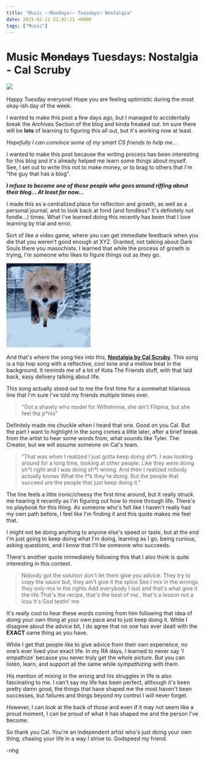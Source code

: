 ```yaml
---
title: "Music ~~Mondays~~ Tuesdays: Nostalgia"
date: 2025-02-11 22:42:21 +0000
tags: ["Music"]
---
```


# Music ~~Mondays~~ Tuesdays: Nostalgia - Cal Scruby
<img src = "https://github.com/user-attachments/assets/790da8d4-674a-4d92-8de7-213f4f682f2b" height = "300">

Happy Tuesday everyone! Hope you are feeling optimistic during the most okay-ish day of the week.

I wanted to make this post a few days ago, but I managed to accidentally break the Archives Section of the blog and kinda freaked out. Im sure there will be **lots** of learning to figuring this all out, but it's working now at least.

_Hopefully I can convince some of my smart CS friends to help me..._

I wanted to make this post because the writing process has been interesting for this blog and it's already helped me learn some things about myself. See, I set out to write this not to make money, or to brag to others that I'm "the guy that has a blog".

***I refuse to become one of those people who goes around riffing about their blog... At least for now...***

I made this as a centralized place for reflection and growth, as well as a personal journal, and to look back at fond (and fondless? it's definitely not fondle...) times. What I've learned doing this recently has been that I love learning by trial and error.

Sort of like a video game, where you can get immediate feedback when you die that you weren't good enough at XYZ. Granted, not talking about Dark Souls there you masochists. I learned that while the process of growth is trying, I'm someone who likes to figure things out as they go.


![Alt Text](/Assets/You%20Died%20Foxsouls.gif)

And that's where the song ties into this, [**Nostalgia by Cal Scruby**](https://www.youtube.com/watch?v=RXtqpKo87d0). This song is a hip hop song with a reflective, cool tone and a mellow beat in the background. It reminds me of a lot of Kota The Friends stuff, with that laid back, easy delivery talking about life.

This song actually stood out to me the first time for a somewhat hilarious line that I'm sure I've told my friends multiple times over.

> "Got a shawty who model for Wilhelmina, she ain't Filipina, but she feel tha p*nis"

Definitely made me chuckle when I heard that one. Good on you Cal. But the part I want to highlight in the song comes a little later, after a brief break from the artist to hear some words from, what sounds like Tyler. The Creator, but we will assume someone on Cal's team.

> "That was when I realized I just gotta keep doing sh\*t.
> I was looking around for a long time, looking at other people.
> Like they were doing sh\*t right and I was doing sh\*t wrong.
> And then I realized nobody actually knows What the f\*k they're doing.
> But the people that succeed are the people that just keep doing it."

The line feels a little ironic/cheesy the first time around, but it really struck me hearing it recently as I'm figuring out how to move through life. There's no playbook for this thing. As someone who's felt like I haven't really had my own path before, I feel like I'm finding it and this quote makes me feel that.

I might not be doing anything to anyone else's speed or taste, but at the end I'm just going to keep doing what I'm doing, learning as I go, being curious, asking questions, and I know that I'll be someone who succeeds.

There's another quote immediately following this that I also think is quite interesting in this context.

>Nobody got the solution don't let them give you advice.
>They try to copy the sauce but, they ain't give it the spice
>See I mix in the wrongs they only mix in the rights
>Add everybody I lost and that's what give it the life
>That's the recipe, that's the best of me , that's a lesson not a loss It's God testin' me

It's really cool to hear these words coming from him following that idea of doing your own thing at your own pace and to just keep doing it. While I disagree about the advice bit, I do agree that no one has ever dealt with the **EXACT** same thing as you have.

While I get that people like to give advice from their own experience, no one’s ever lived your exact life. In my RA days, I learned to never say 'I empathize' because you never truly get the whole picture. But you can listen, learn, and support all the same while _sympathizing_ with them. 

His mention of mixing in the wrong and his struggles in life is also fascinating to me. I can't say my life has been perfect, although it's been pretty damn good, the things that have shaped me the most haven't been successes, but failures and things beyond my control I will never forget.

However, I can look at the back of those and even if it may not seem like a proud moment, I can be proud of what it has shaped me and the person I've become.

So thank you Cal. You're an independent artist who's just doing your own thing, chasing your life in a way I strive to. Godspeed my friend.

-nhg

